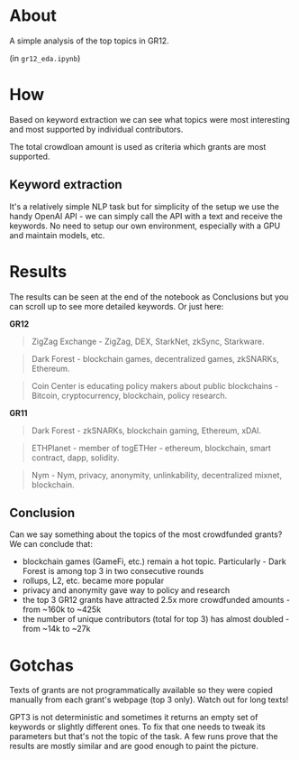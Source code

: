 # About

A simple analysis of the top topics in GR12.

(in `gr12_eda.ipynb`)

# How
Based on keyword extraction we can see what topics were most interesting and most supported by individual contributors.

The total crowdloan amount is used as criteria which grants are most supported.

## Keyword extraction
It's a relatively simple NLP task but for simplicity of the setup we use the handy OpenAI API - we can simply call the
API with a text and receive the keywords. No need to setup our own environment, especially with a GPU and maintain models, etc.

# Results
The results can be seen at the end of the notebook as Conclusions but you can scroll up to
see more detailed keywords. Or just here:

**GR12**
> ZigZag Exchange - ZigZag, DEX, StarkNet, zkSync, Starkware.

> Dark Forest - blockchain games, decentralized games, zkSNARKs, Ethereum.

> Coin Center is educating policy makers about public blockchains - Bitcoin, cryptocurrency, blockchain, policy research.

**GR11**
> Dark Forest - zkSNARKs, blockchain gaming, Ethereum, xDAI.

> ETHPlanet - member of togETHer - ethereum, blockchain, smart contract, dapp, solidity.

> Nym - Nym, privacy, anonymity, unlinkability, decentralized mixnet, blockchain.

## Conclusion
Can we say something about the topics of the most crowdfunded grants? We can conclude that:
* blockchain games (GameFi, etc.) remain a hot topic. Particularly - Dark Forest is among top 3 in two consecutive rounds
* rollups, L2, etc. became more popular
* privacy and anonymity gave way to policy and research
* the top 3 GR12 grants have attracted 2.5x more crowdfunded amounts - from ~160k to ~425k
* the number of unique contributors (total for top 3) has almost doubled - from ~14k to ~27k

# Gotchas
Texts of grants are not programmatically available so they were copied manually from each grant's
webpage (top 3 only). Watch out for long texts!

GPT3 is not deterministic and sometimes it returns an empty set of keywords or slightly different
ones. To fix that one needs to tweak its parameters but that's not the topic of the task. A few runs prove 
that the results are mostly similar and are good enough to paint the picture.
